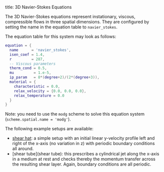 title: 3D Navier-Stokes Equations

The 3D Navier-Stokes equations represent instationary, viscous, compressible
flows in three spatial dimensions.
They are configured by setting the name in the equation table to
`navier_stokes`.

The equation table for this system may look as follows:
```lua
equation = {
  name      = 'navier_stokes',
  isen_coef = 1.4,
  r         = 287,
  -- Viscous parameters
  therm_cond = 0.5,
  mu         = 1.e-5,
  ip_param   = 8*(degree+2)/(2*(degree+3)),
  material = {
    characteristic = 0.0,
    relax_velocity = {0.0, 0.0, 0.0},
    relax_temperature = 0.0
  }
}
```

Note: you need to use the `modg` scheme to solve this equation system
(`scheme.spatial.name = 'modg'`).

The following example setups are available:
* [shear hat](shear_hat): a simple setup with an initial linear y-velocity
  profile left and right of the x-axis (no variation in z) with periodic
  boundary conditions all around.
* [shear tube](shear tube): this prescribes a cylindrical jet along the
  x-axis in a medium at rest and checks thereby the momentum transfer across
  the resulting shear layer. Again, boundary conditions are all periodic.
